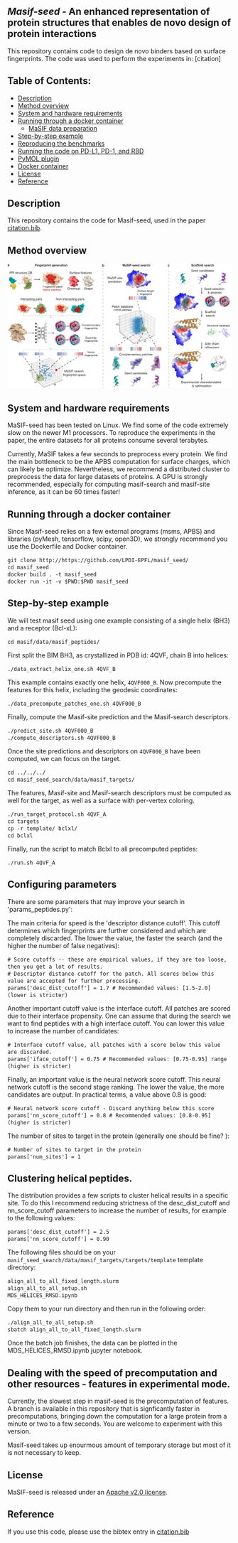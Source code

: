 ## _Masif-seed_ - An enhanced representation of protein structures that enables de novo design of protein interactions

This repository contains code to design de novo binders based on surface fingerprints. The code was used to perform the experiments in: [citation]

## Table of Contents: 

- [Description](#description)
- [Method overview](#Method-overview)
- [System and hardware requirements](#system-and-hardware-requirements)
- [Running through a docker container](#running-through-a-docker-container)
     * [MaSIF data preparation](#MaSIF-data-preparation)
- [Step-by-step example](#code-overview)
- [Reproducing the benchmarks](#reproducing-the-benchmark)
- [Running the code on PD-L1, PD-1, and RBD](#running-the-code-on-pd-l1,-pd-1,-and-RBD)
- [PyMOL plugin](#PyMOL-plugin)
- [Docker container](#Docker-container)
- [License](#License)
- [Reference](#Reference)

## Description

This repository contains the code for Masif-seed, used in the paper [citation.bib](citation.bib).

## Method overview

![MaSIF-seed overview and pipeline](img/fig1_v16_Artboard%201.png)


## System and hardware requirements

MaSIF-seed has been tested on Linux. We find some of the code extremely slow on the newer M1 processors.
To reproduce the experiments in the paper, the entire datasets for all proteins consume several terabytes. 

Currently, MaSIF takes a few seconds to preprocess every protein. We find the main bottleneck to be the APBS computation for surface charges,
which can likely be optimize. Nevertheless, we recommend a distributed cluster to 
preprocess the data for large datasets of proteins. A GPU is strongly recommended, especially for computing masif-search and masif-site 
inference, as it can be 60 times faster!

## Running through a docker container

Since Masif-seed relies on a few external programs (msms, APBS) and libraries (pyMesh, tensorflow, scipy, open3D), 
we strongly recommend you use the Dockerfile and Docker container. 

```
git clone http://https://github.com/LPDI-EPFL/masif_seed/
cd masif_seed
docker build . -t masif_seed 
docker run -it -v $PWD:$PWD masif_seed
```

## Step-by-step example

We will test masif seed using one example consisting of a single helix (BH3) and a receptor (Bcl-xL):

```
cd masif/data/masif_peptides/
```

First split the BIM BH3, as crystallized in PDB id: 4QVF, chain B into helices: 

```
./data_extract_helix_one.sh 4QVF_B
```

This example contains exactly one helix, `4QVF000_B`. Now precompute the features for this 
helix, including the geodesic coordinates: 

```
./data_precompute_patches_one.sh 4QVF000_B
```

Finally, compute the Masif-site prediction and the Masif-search descriptors. 

```
./predict_site.sh 4QVF000_B
./compute_descriptors.sh 4QVF000_B
```

Once the site predictions and descriptors on `4QVF000_B` have been computed, we 
can focus on the target. 

```
cd ../../../
cd masif_seed_search/data/masif_targets/
```

The features, Masif-site and Masif-search descriptors must be computed as well for the target, 
as well as a surface with per-vertex coloring. 

```
./run_target_protocol.sh 4QVF_A
cd targets
cp -r template/ bclxl/
cd bclxl
```

Finally, run the script to match Bclxl to all precomputed peptides: 

```
./run.sh 4QVF_A
```

## Configuring parameters

There are some parameters that may improve your search in 'params_peptides.py':

The main criteria for speed is the 'descriptor distance cutoff'. This cutoff determines which fingerprints are further considered and which are completely discarded. The lower the value, the faster the search (and the higher the number of false negatives):
```
# Score cutoffs -- these are empirical values, if they are too loose, then you get a lot of results.
# Descriptor distance cutoff for the patch. All scores below this value are accepted for further processing.
params['desc_dist_cutoff'] = 1.7 # Recommended values: [1.5-2.0] (lower is stricter)
```

Another important cutoff value is the interface cutoff. All patches are scored due to their interface propensity. One can assume that during the search we want to find peptides with a high interface cutoff. You can lower this value to increase the number of candidates:

```
# Interface cutoff value, all patches with a score below this value are discarded.
params['iface_cutoff'] = 0.75 # Recommended values: [0.75-0.95] range (higher is stricter)
```

Finally, an important value is the neural network score cutoff. This neural network cutoff is the second stage ranking. The lower the value, the more candidates are output. In practical terms, a value above 0.8 is good:

```
# Neural network score cutoff - Discard anything below this score
params['nn_score_cutoff'] = 0.8 # Recommended values: [0.8-0.95] (higher is stricter)
```

The number of sites to target in the protein (generally one should be fine? ):

```
# Number of sites to target in the protein
params['num_sites'] = 1
```

## Clustering helical peptides. 

The distribution provides a few scripts to cluster helical results in a specific site. To do this I recommend reducing strictness of the desc_dist_cutoff and nn_score_cutoff parameters to increase the number of results, for example to the following values: 
```
params['desc_dist_cutoff'] = 2.5
params['nn_score_cutoff'] = 0.90
```

The following files should be on your ```masif_seed_search/data/masif_targets/targets/template``` template directory: 
```
align_all_to_all_fixed_length.slurm 
align_all_to_all_setup.sh
MDS_HELICES_RMSD.ipynb
```

Copy them to your run directory and then run in the following order: 

```
./align_all_to_all_setup.sh
sbatch align_all_to_all_fixed_length.slurm 
```

Once the batch job finishes, the data can be plotted in the MDS_HELICES_RMSD.ipynb jupyter notebook. 

## Dealing with the speed of precomputation and other resources - features in experimental mode.

Currently, the slowest step in masif-seed is the precomputation of features. 
A branch is available in this repository that is signficantly faster in precomputations, bringing down the computation for a large protein 
from a minute or two to a few seconds. You are welcome to experiment with this version. 

Masif-seed takes up enourmous amount of temporary storage but most of it is not necessary to keep. 

## License

MaSIF-seed is released under an [Apache v2.0 license](LICENSE).

## Reference
If you use this code, please use the bibtex entry in [citation.bib](citation.bib)

